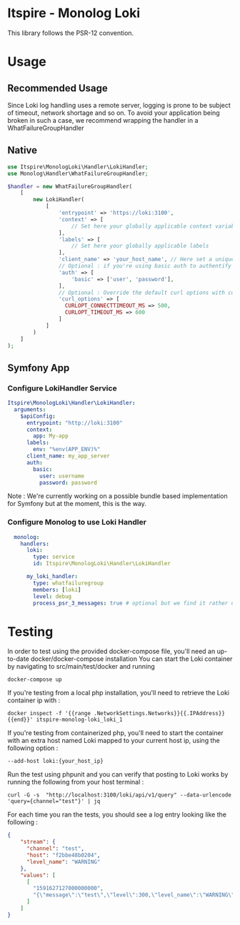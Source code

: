 # Itspire - Monolog Loki

This library follows the PSR-12 convention.

# Usage

## Recommended Usage

Since Loki log handling uses a remote server, logging is prone to be subject of timeout, network shortage and so on.
To avoid your application being broken in such a case, we recommend wrapping the handler in a WhatFailureGroupHandler

## Native
```php
use Itspire\MonologLoki\Handler\LokiHandler;
use Monolog\Handler\WhatFailureGroupHandler;

$handler = new WhatFailureGroupHandler(
    [
        new LokiHandler(
            [
                'entrypoint' => 'https://loki:3100',
                'context' => [
                    // Set here your globally applicable context variables
                ],
                'labels' => [
                    // Set here your globally applicable labels
                ],
                'client_name' => 'your_host_name', // Here set a unique identifier for the client host
                // Optional : if you're using basic auth to authentify
                'auth' => [
                    'basic' => ['user', 'password'],
                ],
                // Optional : Override the default curl options with custom values
                'curl_options' => [
                  CURLOPT_CONNECTTIMEOUT_MS => 500,
                  CURLOPT_TIMEOUT_MS => 600
                ]
            ]
        )
    ]
);
```

## Symfony App

### Configure LokiHandler Service
```yaml
Itspire\MonologLoki\Handler\LokiHandler:
  arguments:
    $apiConfig:
      entrypoint: "http://loki:3100"
      context:
        app: My-app
      labels:
        env: "%env(APP_ENV)%"
      client_name: my_app_server
      auth:
        basic:
          user: username
          password: password
```

Note :
We're currently working on a possible bundle based implementation for Symfony but at the moment, this is the way.

### Configure Monolog to use Loki Handler
```yaml
  monolog:
    handlers:
      loki:
        type: service
        id: Itspire\MonologLoki\Handler\LokiHandler

      my_loki_handler:
        type: whatfailuregroup
        members: [loki]
        level: debug
        process_psr_3_messages: true # optional but we find it rather useful (Note : native handler required to use)
```

# Testing
In order to test using the provided docker-compose file, you'll need an up-to-date docker/docker-compose installation
You can start the Loki container by navigating to src/main/test/docker and running
```shell script
docker-compose up
```

If you're testing from a local php installation, you'll need to retrieve the Loki container ip with :
```shell script
docker inspect -f '{{range .NetworkSettings.Networks}}{{.IPAddress}}{{end}}' itspire-monolog-loki_loki_1
```

If you're testing from containerized php, you'll need to start the container with an extra host named Loki
mapped to your current host ip, using the following option :
```shell script
--add-host loki:{your_host_ip}
```

Run the test using phpunit and you can verify that posting to Loki works
by running the following from your host terminal :
```shell script
curl -G -s  "http://localhost:3100/loki/api/v1/query" --data-urlencode 'query={channel="test"}' | jq
```

For each time you ran the tests, you should see a log entry looking like the following :
```json
{
    "stream": {
      "channel": "test",
      "host": "f2bbe48b0204",
      "level_name": "WARNING"
    },
    "values": [
      [
        "1591627127000000000",
        "{\"message\":\"test\",\"level\":300,\"level_name\":\"WARNING\",\"channel\":\"test\",\"datetime\":\"2020-06-08 14:38:47\",\"ctxt_data\":\"[object] (stdClass: {})\",\"ctxt_foo\":\"34\"}"
      ]
    ]
}
```
